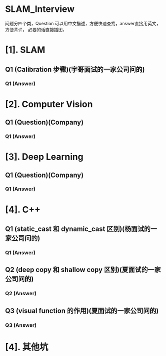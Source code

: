 # SLAM_Interview
问题分四个类，Question 可以用中文描述，方便快速查找，answer直接用英文，方便背诵， 必要的话直接插图。
# [1]. SLAM
## Q1 (Calibration 步骤)(宇哥面试的一家公司问的)
### Q1 (Answer)
# [2]. Computer Vision
## Q1 (Question)(Company)
### Q1 (Answer)
# [3]. Deep Learning
## Q1 (Question)(Company)
### Q1 (Answer)
# [4]. C++
## Q1 (static_cast 和 dynamic_cast 区别)(杨面试的一家公司问的)
### Q1 (Answer)
## Q2 (deep copy 和 shallow copy 区别)(夏面试的一家公司问的)
### Q2 (Answer)
## Q3 (visual function 的作用)(夏面试的一家公司问的)
### Q3 (Answer)
# [4]. 其他坑
